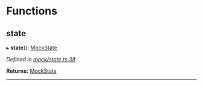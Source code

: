 

# Functions

<a id="state"></a>

##  state

▸ **state**(): [MockState](_mock_types_d_.md#mockstate)

*Defined in [mock/state.ts:38](https://github.com/chainx-org/chainx-api/blob/30f27c6/packages/api-provider/src/mock/state.ts#L38)*

**Returns:** [MockState](_mock_types_d_.md#mockstate)

___

